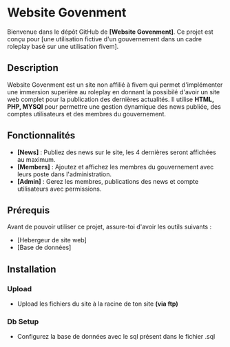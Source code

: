 # Website Govenment
Bienvenue dans le dépôt GitHub de **[Website Govenment]**. Ce projet est conçu pour [une utilisation fictive d'un gouvernement dans un cadre roleplay basé sur une utilisation fivem].

## Description

Website Govenment est un site non affilié à fivem qui permet d'implémenter une immersion superière au roleplay en donnant la possibilé d'avoir un site web complet pour la publication des dernières actualités. Il utilise **HTML, PHP, MYSQl** pour permettre une gestion dynamique des news publiée, des comptes utilisateurs et des membres du gouvernement.

## Fonctionnalités

- **[News]** : Publiez des news sur le site, les 4 dernières seront affichées au maximum.
- **[Members]** : Ajoutez et affichez les membres du gouvernement avec leurs poste dans l'administration.
- **[Admin]** : Gerez les membres, publications des news et compte utilisateurs avec permissions.

## Prérequis

Avant de pouvoir utiliser ce projet, assure-toi d'avoir les outils suivants :

- [Hebergeur de site web] 
- [Base de données]

## Installation

### Upload
 - Upload les fichiers du site à la racine de ton site **(via ftp)**
### Db Setup
 - Configurez la base de données avec le sql présent dans le fichier .sql
